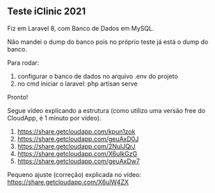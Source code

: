 ## Teste iClinic 2021

Fiz em Laravel 8, com Banco de Dados em MySQL.

Não mandei o dump do banco pois no próprio teste já está o dump do banco.

Para rodar:

1) configurar o banco de dados no arquivo .env do projeto
2) no cmd iniciar o laravel: php artisan serve

Pronto!

Segue vídeo explicando a estrutura (como utilizo uma versão free do CloudApp, é 1 minuto por vídeo).

1) https://share.getcloudapp.com/kpun1zok
2) https://share.getcloudapp.com/geuAxD0J
3) https://share.getcloudapp.com/2NulJQrJ
4) https://share.getcloudapp.com/X6ulkGzG
5) https://share.getcloudapp.com/geuAxDw7

Pequeno ajuste (correção) explicada no vídeo: https://share.getcloudapp.com/X6ulW4ZX


